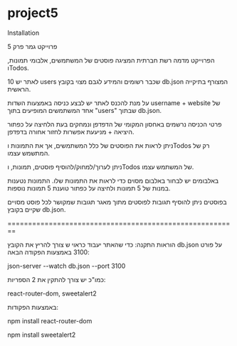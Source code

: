 # project5
Installation


פרוייקט גמר פרק 5

הפרוייקט מדמה רשת חברתית המציגה פוסטים של המשתמשים, אלבומי תמונות, וTodos.

לאתר יש 10 users שכבר רשומים והמידע לגבם מצוי בקובץ db.json המצורף בתיקייה הראשית.

על מנת להכנס לאתר יש לבצע כניסה באמצעות השדות username +  website של אחד המשתמשים המופיעים בתוך "users" שבתוך db.json.

פרטי הכניסה נרשמים באחסון המקומי של הדפדפן ונמחקים בעת הלחיצה על כפתור היציאה + מניעעת אפשרות לחזור אחורה בדפדפן.

ניתן לראות את הפוסטים של כלל המשתמשים, אך את התמונות וTodos רק של המתשמש עצמו.

ניתן לערוך/למחוק/להוסיף פוסטים, תמונות, וTodos של המשתמש עצמו.

באלבומים יש לבחור באלבום מסוים כדי לראות את התמונות שלו. התמונות נטענות במנות של 5 תמונות ולחיצה על כפתור טוענת 5 תמונות נוספות.

בפוסטים ניתן להוסיף תגובות לפוסטים מתוך מאגר תגובות שמקושר לכל פוסט מסויים שקיים בקובץ db.json.




========================================================


הוראות התקנה:
כדי שהאתר יעבוד כראוי ש צורך להריץ את הקובץ db.json על פורט 3100 באמצעות הפקודה הבאה:

json-server --watch db.json --port 3100

כמו"כ יש צורך להתקין את 2 הספריות:

react-router-dom,  sweetalert2

באמצעות הפקודות:

npm install react-router-dom

npm install sweetalert2
